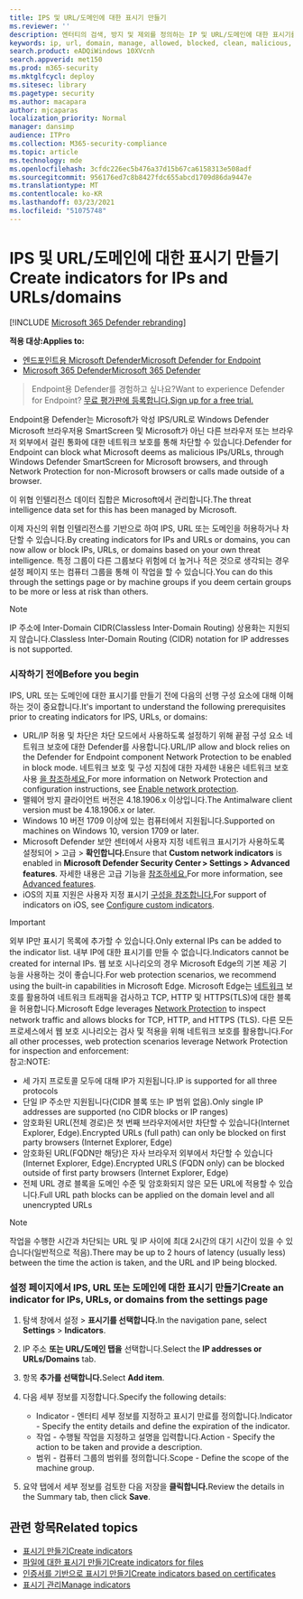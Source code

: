 ```yaml
---
title: IPS 및 URL/도메인에 대한 표시기 만들기
ms.reviewer: ''
description: 엔터티의 검색, 방지 및 제외를 정의하는 IP 및 URL/도메인에 대한 표시기를 만들 수 있습니다.
keywords: ip, url, domain, manage, allowed, blocked, clean, malicious, file hash, ip address, urls, domain
search.product: eADQiWindows 10XVcnh
search.appverid: met150
ms.prod: m365-security
ms.mktglfcycl: deploy
ms.sitesec: library
ms.pagetype: security
ms.author: macapara
author: mjcaparas
localization_priority: Normal
manager: dansimp
audience: ITPro
ms.collection: M365-security-compliance
ms.topic: article
ms.technology: mde
ms.openlocfilehash: 3cfdc226ec5b476a37d15b67ca6158313e508adf
ms.sourcegitcommit: 956176ed7c8b8427fdc655abcd1709d86da9447e
ms.translationtype: MT
ms.contentlocale: ko-KR
ms.lasthandoff: 03/23/2021
ms.locfileid: "51075748"
---
```

# <a name="create-indicators-for-ips-and-urlsdomains"></a><span data-ttu-id="fe120-104">IPS 및 URL/도메인에 대한 표시기 만들기</span><span class="sxs-lookup"><span data-stu-id="fe120-104">Create indicators for IPs and URLs/domains</span></span> 

[!INCLUDE [Microsoft 365 Defender rebranding](../../includes/microsoft-defender.md)]

<span data-ttu-id="fe120-105">**적용 대상:**</span><span class="sxs-lookup"><span data-stu-id="fe120-105">**Applies to:**</span></span>
- [<span data-ttu-id="fe120-106">엔드포인트용 Microsoft Defender</span><span class="sxs-lookup"><span data-stu-id="fe120-106">Microsoft Defender for Endpoint</span></span>](https://go.microsoft.com/fwlink/p/?linkid=2146631)
- [<span data-ttu-id="fe120-107">Microsoft 365 Defender</span><span class="sxs-lookup"><span data-stu-id="fe120-107">Microsoft 365 Defender</span></span>](https://go.microsoft.com/fwlink/?linkid=2118804)



><span data-ttu-id="fe120-108">Endpoint용 Defender를 경험하고 싶나요?</span><span class="sxs-lookup"><span data-stu-id="fe120-108">Want to experience Defender for Endpoint?</span></span> [<span data-ttu-id="fe120-109">무료 평가판에 등록합니다.</span><span class="sxs-lookup"><span data-stu-id="fe120-109">Sign up for a free trial.</span></span>](https://www.microsoft.com/en-us/WindowsForBusiness/windows-atp?ocid=docs-wdatp-automationexclusionlist-abovefoldlink)


<span data-ttu-id="fe120-110">Endpoint용 Defender는 Microsoft가 악성 IPS/URL로 Windows Defender Microsoft 브라우저용 SmartScreen 및 Microsoft가 아닌 다른 브라우저 또는 브라우저 외부에서 걸린 통화에 대한 네트워크 보호를 통해 차단할 수 있습니다.</span><span class="sxs-lookup"><span data-stu-id="fe120-110">Defender for Endpoint can block what Microsoft deems as malicious IPs/URLs, through Windows Defender SmartScreen for Microsoft browsers, and through Network Protection for non-Microsoft browsers or calls made outside of a browser.</span></span>

<span data-ttu-id="fe120-111">이 위협 인텔리전스 데이터 집합은 Microsoft에서 관리합니다.</span><span class="sxs-lookup"><span data-stu-id="fe120-111">The threat intelligence data set for this has been managed by Microsoft.</span></span>

<span data-ttu-id="fe120-112">이제 자신의 위협 인텔리전스를 기반으로 하여 IPS, URL 또는 도메인을 허용하거나 차단할 수 있습니다.</span><span class="sxs-lookup"><span data-stu-id="fe120-112">By creating indicators for IPs and URLs or domains, you can now allow or block IPs, URLs, or domains based on your own threat intelligence.</span></span> <span data-ttu-id="fe120-113">특정 그룹이 다른 그룹보다 위험에 더 높거나 적은 것으로 생각되는 경우 설정 페이지 또는 컴퓨터 그룹을 통해 이 작업을 할 수 있습니다.</span><span class="sxs-lookup"><span data-stu-id="fe120-113">You can do this through the settings page or by machine groups if you deem certain groups to be more or less at risk than others.</span></span>

> [!NOTE]
> <span data-ttu-id="fe120-114">IP 주소에 Inter-Domain CIDR(Classless Inter-Domain Routing) 상용화는 지원되지 않습니다.</span><span class="sxs-lookup"><span data-stu-id="fe120-114">Classless Inter-Domain Routing (CIDR) notation for IP addresses is not supported.</span></span> 

### <a name="before-you-begin"></a><span data-ttu-id="fe120-115">시작하기 전에</span><span class="sxs-lookup"><span data-stu-id="fe120-115">Before you begin</span></span>
<span data-ttu-id="fe120-116">IPS, URL 또는 도메인에 대한 표시기를 만들기 전에 다음의 선행 구성 요소에 대해 이해하는 것이 중요합니다.</span><span class="sxs-lookup"><span data-stu-id="fe120-116">It's important to understand the following prerequisites prior to creating indicators for IPS, URLs, or domains:</span></span>
- <span data-ttu-id="fe120-117">URL/IP 허용 및 차단은 차단 모드에서 사용하도록 설정하기 위해 끝점 구성 요소 네트워크 보호에 대한 Defender를 사용합니다.</span><span class="sxs-lookup"><span data-stu-id="fe120-117">URL/IP allow and block relies on the Defender for Endpoint component Network Protection to be enabled in block mode.</span></span> <span data-ttu-id="fe120-118">네트워크 보호 및 구성 지침에 대한 자세한 내용은 네트워크 보호 사용 [을 참조하세요.](enable-network-protection.md)</span><span class="sxs-lookup"><span data-stu-id="fe120-118">For more information on Network Protection and configuration instructions, see [Enable network protection](enable-network-protection.md).</span></span>
- <span data-ttu-id="fe120-119">맬웨어 방지 클라이언트 버전은 4.18.1906.x 이상입니다.</span><span class="sxs-lookup"><span data-stu-id="fe120-119">The Antimalware client version must be 4.18.1906.x or later.</span></span> 
- <span data-ttu-id="fe120-120">Windows 10 버전 1709 이상에 있는 컴퓨터에서 지원됩니다.</span><span class="sxs-lookup"><span data-stu-id="fe120-120">Supported on machines on Windows 10, version 1709 or later.</span></span> 
- <span data-ttu-id="fe120-121">Microsoft  Defender 보안 센터에서 사용자 지정 네트워크 표시기가 사용하도록 설정되어 > 고급 > **확인합니다.**</span><span class="sxs-lookup"><span data-stu-id="fe120-121">Ensure that **Custom network indicators** is enabled in **Microsoft Defender Security Center > Settings > Advanced features**.</span></span> <span data-ttu-id="fe120-122">자세한 내용은 고급 기능을 [참조하세요.](advanced-features.md)</span><span class="sxs-lookup"><span data-stu-id="fe120-122">For more information, see [Advanced features](advanced-features.md).</span></span>
- <span data-ttu-id="fe120-123">iOS의 지표 지원은 사용자 지정 표시기 [구성을 참조합니다.](https://docs.microsoft.com/microsoft-365/security/defender-endpoint/ios-configure-features#configure-custom-indicators)</span><span class="sxs-lookup"><span data-stu-id="fe120-123">For support of indicators on iOS, see [Configure custom indicators](https://docs.microsoft.com/microsoft-365/security/defender-endpoint/ios-configure-features#configure-custom-indicators).</span></span>


> [!IMPORTANT]
> <span data-ttu-id="fe120-124">외부 IP만 표시기 목록에 추가할 수 있습니다.</span><span class="sxs-lookup"><span data-stu-id="fe120-124">Only external IPs can be added to the indicator list.</span></span> <span data-ttu-id="fe120-125">내부 IP에 대한 표시기를 만들 수 없습니다.</span><span class="sxs-lookup"><span data-stu-id="fe120-125">Indicators cannot be created for internal IPs.</span></span>
> <span data-ttu-id="fe120-126">웹 보호 시나리오의 경우 Microsoft Edge의 기본 제공 기능을 사용하는 것이 좋습니다.</span><span class="sxs-lookup"><span data-stu-id="fe120-126">For web protection scenarios, we recommend using the built-in capabilities in Microsoft Edge.</span></span> <span data-ttu-id="fe120-127">Microsoft Edge는 [네트워크](network-protection.md) 보호를 활용하여 네트워크 트래픽을 검사하고 TCP, HTTP 및 HTTPS(TLS)에 대한 블록을 허용합니다.</span><span class="sxs-lookup"><span data-stu-id="fe120-127">Microsoft Edge leverages [Network Protection](network-protection.md) to inspect network traffic and allows blocks for TCP, HTTP, and HTTPS (TLS).</span></span> <span data-ttu-id="fe120-128">다른 모든 프로세스에서 웹 보호 시나리오는 검사 및 적용을 위해 네트워크 보호를 활용합니다.</span><span class="sxs-lookup"><span data-stu-id="fe120-128">For all other processes, web protection scenarios leverage Network Protection for inspection and enforcement:</span></span> <br>
> <span data-ttu-id="fe120-129">참고:</span><span class="sxs-lookup"><span data-stu-id="fe120-129">NOTE:</span></span>
> - <span data-ttu-id="fe120-130">세 가지 프로토콜 모두에 대해 IP가 지원됩니다.</span><span class="sxs-lookup"><span data-stu-id="fe120-130">IP is supported for all three protocols</span></span>
> - <span data-ttu-id="fe120-131">단일 IP 주소만 지원됩니다(CIDR 블록 또는 IP 범위 없음).</span><span class="sxs-lookup"><span data-stu-id="fe120-131">Only single IP addresses are supported (no CIDR blocks or IP ranges)</span></span>
> - <span data-ttu-id="fe120-132">암호화된 URL(전체 경로)은 첫 번째 브라우저에서만 차단할 수 있습니다(Internet Explorer, Edge).</span><span class="sxs-lookup"><span data-stu-id="fe120-132">Encrypted URLs (full path) can only be blocked on first party browsers (Internet Explorer, Edge)</span></span>
> - <span data-ttu-id="fe120-133">암호화된 URL(FQDN만 해당)은 자사 브라우저 외부에서 차단할 수 있습니다(Internet Explorer, Edge).</span><span class="sxs-lookup"><span data-stu-id="fe120-133">Encrypted URLS (FQDN only) can be blocked outside of first party browsers (Internet Explorer, Edge)</span></span>
> - <span data-ttu-id="fe120-134">전체 URL 경로 블록을 도메인 수준 및 암호화되지 않은 모든 URL에 적용할 수 있습니다.</span><span class="sxs-lookup"><span data-stu-id="fe120-134">Full URL path blocks can be applied on the domain level and all unencrypted URLs</span></span>
 
> [!NOTE]
> <span data-ttu-id="fe120-135">작업을 수행한 시간과 차단되는 URL 및 IP 사이에 최대 2시간의 대기 시간이 있을 수 있습니다(일반적으로 적음).</span><span class="sxs-lookup"><span data-stu-id="fe120-135">There may be up to 2 hours of latency (usually less) between the time the action is taken, and the URL and IP being blocked.</span></span> 

### <a name="create-an-indicator-for-ips-urls-or-domains-from-the-settings-page"></a><span data-ttu-id="fe120-136">설정 페이지에서 IPS, URL 또는 도메인에 대한 표시기 만들기</span><span class="sxs-lookup"><span data-stu-id="fe120-136">Create an indicator for IPs, URLs, or domains from the settings page</span></span>

1. <span data-ttu-id="fe120-137">탐색 창에서 설정   >  **표시기를 선택합니다.**</span><span class="sxs-lookup"><span data-stu-id="fe120-137">In the navigation pane, select **Settings** > **Indicators**.</span></span>  

2. <span data-ttu-id="fe120-138">IP 주소 **또는 URL/도메인 탭을** 선택합니다.</span><span class="sxs-lookup"><span data-stu-id="fe120-138">Select the **IP addresses or URLs/Domains** tab.</span></span>

3. <span data-ttu-id="fe120-139">항목 **추가를 선택합니다.**</span><span class="sxs-lookup"><span data-stu-id="fe120-139">Select **Add item**.</span></span>

4. <span data-ttu-id="fe120-140">다음 세부 정보를 지정합니다.</span><span class="sxs-lookup"><span data-stu-id="fe120-140">Specify the following details:</span></span>
   - <span data-ttu-id="fe120-141">Indicator - 엔터티 세부 정보를 지정하고 표시기 만료를 정의합니다.</span><span class="sxs-lookup"><span data-stu-id="fe120-141">Indicator - Specify the entity details and define the expiration of the indicator.</span></span>
   - <span data-ttu-id="fe120-142">작업 - 수행될 작업을 지정하고 설명을 입력합니다.</span><span class="sxs-lookup"><span data-stu-id="fe120-142">Action - Specify the action to be taken and provide a description.</span></span>
   - <span data-ttu-id="fe120-143">범위 - 컴퓨터 그룹의 범위를 정의합니다.</span><span class="sxs-lookup"><span data-stu-id="fe120-143">Scope - Define the scope of the machine group.</span></span>

5. <span data-ttu-id="fe120-144">요약 탭에서 세부 정보를 검토한 다음 저장을 **클릭합니다.**</span><span class="sxs-lookup"><span data-stu-id="fe120-144">Review the details in the Summary tab, then click **Save**.</span></span>

## <a name="related-topics"></a><span data-ttu-id="fe120-145">관련 항목</span><span class="sxs-lookup"><span data-stu-id="fe120-145">Related topics</span></span>
- [<span data-ttu-id="fe120-146">표시기 만들기</span><span class="sxs-lookup"><span data-stu-id="fe120-146">Create indicators</span></span>](manage-indicators.md)
- [<span data-ttu-id="fe120-147">파일에 대한 표시기 만들기</span><span class="sxs-lookup"><span data-stu-id="fe120-147">Create indicators for files</span></span>](indicator-file.md)
- [<span data-ttu-id="fe120-148">인증서를 기반으로 표시기 만들기</span><span class="sxs-lookup"><span data-stu-id="fe120-148">Create indicators based on certificates</span></span>](indicator-certificates.md)
- [<span data-ttu-id="fe120-149">표시기 관리</span><span class="sxs-lookup"><span data-stu-id="fe120-149">Manage indicators</span></span>](indicator-manage.md)
